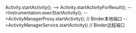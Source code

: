 Activity.startActivity();
	--> Activity.startActivityForResult();
		-->Instrumentation.execStartActivity();
			-->ActivityManagerProxy.startActivity();	// Binder本地端口
				-->ActivityManagerService.startActivity() // Binder远程端口
